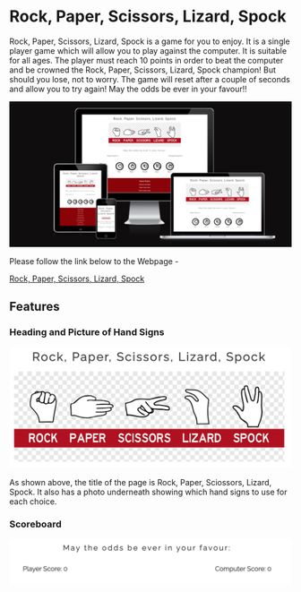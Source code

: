 # Rock, Paper, Scissors, Lizard, Spock

Rock, Paper, Scissors, Lizard, Spock is a game for you to enjoy. It is a single player game which will allow you to play against the computer. It is suitable for all ages. The player must reach 10 points in order to beat the computer and be crowned the Rock, Paper, Scissors, Lizard, Spock champion! But should you lose, not to worry. The game will reset after a couple of seconds and allow you to try again! May the odds be ever in your favour!! 

![fullpage](assets/images/fullpage.png)

Please follow the link below to the Webpage -

[Rock, Paper, Scissors, Lizard, Spock](https://8000-diarmaidmcdonald-rock-pa-91k0mqd411.us2.codeanyapp.com/)

## Features

### Heading and Picture of Hand Signs

![heading-and-picture](assets/images/heading-and-picture.png)

As shown above, the title of the page is Rock, Paper, Sciossors, Lizard, Spock. It also has a photo underneath showing which hand signs to use for each choice. 

### Scoreboard

![Scoreboard](assets/images/scoreboard.png)